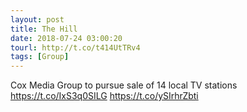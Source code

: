 ```yaml
---
layout: post
title: The Hill
date: 2018-07-24 03:00:20
tourl: http://t.co/t414UtTRv4
tags: [Group]
---
```

Cox Media Group to pursue sale of 14 local TV stations https://t.co/IxS3q0SILG https://t.co/ySIrhrZbti